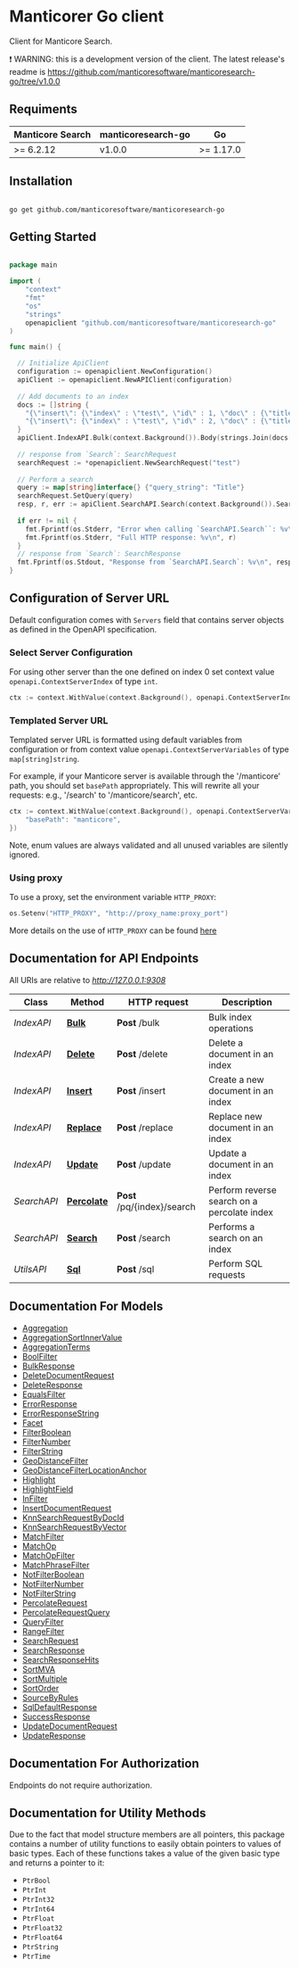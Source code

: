 # Manticorer Go client

Сlient for Manticore Search.

❗ WARNING: this is a development version of the client. The latest release's readme is https://github.com/manticoresoftware/manticoresearch-go/tree/v1.0.0


## Requiments

| Manticore Search  | manticoresearch-go           |     Go        |
| ----------------- | ---------------------------- | ------------- |
| >= 6.2.12         | v1.0.0                       | >= 1.17.0       |

## Installation

```shell

go get github.com/manticoresoftware/manticoresearch-go

```

## Getting Started

```go

package main

import (
	"context"
	"fmt"
	"os"
	"strings"
	openapiclient "github.com/manticoresoftware/manticoresearch-go"
)

func main() {

  // Initialize ApiClient
  configuration := openapiclient.NewConfiguration()
  apiClient := openapiclient.NewAPIClient(configuration)
  
  // Add documents to an index 
  docs := []string {
	"{\"insert\": {\"index\" : \"test\", \"id\" : 1, \"doc\" : {\"title\" : \"Title 1\"}}}",
	"{\"insert\": {\"index\" : \"test\", \"id\" : 2, \"doc\" : {\"title\" : \"Title 2\"}}}"
  }
  apiClient.IndexAPI.Bulk(context.Background()).Body(strings.Join(docs[:], "\n")).Execute()
  
  // response from `Search`: SearchRequest
  searchRequest := *openapiclient.NewSearchRequest("test")
  
  // Perform a search
  query := map[string]interface{} {"query_string": "Title"}
  searchRequest.SetQuery(query)
  resp, r, err := apiClient.SearchAPI.Search(context.Background()).SearchRequest(searchRequest).Execute()
  
  if err != nil {
	fmt.Fprintf(os.Stderr, "Error when calling `SearchAPI.Search``: %v\n", err)
	fmt.Fprintf(os.Stderr, "Full HTTP response: %v\n", r)
  }
  // response from `Search`: SearchResponse
  fmt.Fprintf(os.Stdout, "Response from `SearchAPI.Search`: %v\n", resp)
}


```

## Configuration of Server URL

Default configuration comes with `Servers` field that contains server objects as defined in the OpenAPI specification.

### Select Server Configuration

For using other server than the one defined on index 0 set context value `openapi.ContextServerIndex` of type `int`.

```go
ctx := context.WithValue(context.Background(), openapi.ContextServerIndex, 1)
```

### Templated Server URL

Templated server URL is formatted using default variables from configuration or from context value `openapi.ContextServerVariables` of type `map[string]string`.

For example, if your Manticore server is available through the '/manticore' path, you should set `basePath` appropriately. This will rewrite all your requests: e.g., '/search' to '/manticore/search', etc.

```go
ctx := context.WithValue(context.Background(), openapi.ContextServerVariables, map[string]string{
	"basePath": "manticore",
})
```



Note, enum values are always validated and all unused variables are silently ignored.

### Using proxy

To use a proxy, set the environment variable `HTTP_PROXY`:

```go
os.Setenv("HTTP_PROXY", "http://proxy_name:proxy_port")
```

More details on the use of `HTTP_PROXY` can be found [here](https://www.cyberciti.biz/faq/linux-unix-set-proxy-environment-variable/)

## Documentation for API Endpoints

All URIs are relative to *http://127.0.0.1:9308*

Class | Method | HTTP request | Description
------------ | ------------- | ------------- | -------------
*IndexAPI* | [**Bulk**](docs/IndexAPI.md#bulk) | **Post** /bulk | Bulk index operations
*IndexAPI* | [**Delete**](docs/IndexAPI.md#delete) | **Post** /delete | Delete a document in an index
*IndexAPI* | [**Insert**](docs/IndexAPI.md#insert) | **Post** /insert | Create a new document in an index
*IndexAPI* | [**Replace**](docs/IndexAPI.md#replace) | **Post** /replace | Replace new document in an index
*IndexAPI* | [**Update**](docs/IndexAPI.md#update) | **Post** /update | Update a document in an index
*SearchAPI* | [**Percolate**](docs/SearchAPI.md#percolate) | **Post** /pq/{index}/search | Perform reverse search on a percolate index
*SearchAPI* | [**Search**](docs/SearchAPI.md#search) | **Post** /search | Performs a search on an index
*UtilsAPI* | [**Sql**](docs/UtilsAPI.md#sql) | **Post** /sql | Perform SQL requests


## Documentation For Models

 - [Aggregation](docs/Aggregation.md)
 - [AggregationSortInnerValue](docs/AggregationSortInnerValue.md)
 - [AggregationTerms](docs/AggregationTerms.md)
 - [BoolFilter](docs/BoolFilter.md)
 - [BulkResponse](docs/BulkResponse.md)
 - [DeleteDocumentRequest](docs/DeleteDocumentRequest.md)
 - [DeleteResponse](docs/DeleteResponse.md)
 - [EqualsFilter](docs/EqualsFilter.md)
 - [ErrorResponse](docs/ErrorResponse.md)
 - [ErrorResponseString](docs/ErrorResponseString.md)
 - [Facet](docs/Facet.md)
 - [FilterBoolean](docs/FilterBoolean.md)
 - [FilterNumber](docs/FilterNumber.md)
 - [FilterString](docs/FilterString.md)
 - [GeoDistanceFilter](docs/GeoDistanceFilter.md)
 - [GeoDistanceFilterLocationAnchor](docs/GeoDistanceFilterLocationAnchor.md)
 - [Highlight](docs/Highlight.md)
 - [HighlightField](docs/HighlightField.md)
 - [InFilter](docs/InFilter.md)
 - [InsertDocumentRequest](docs/InsertDocumentRequest.md)
 - [KnnSearchRequestByDocId](docs/KnnSearchRequestByDocId.md)
 - [KnnSearchRequestByVector](docs/KnnSearchRequestByVector.md)
 - [MatchFilter](docs/MatchFilter.md)
 - [MatchOp](docs/MatchOp.md)
 - [MatchOpFilter](docs/MatchOpFilter.md)
 - [MatchPhraseFilter](docs/MatchPhraseFilter.md)
 - [NotFilterBoolean](docs/NotFilterBoolean.md)
 - [NotFilterNumber](docs/NotFilterNumber.md)
 - [NotFilterString](docs/NotFilterString.md)
 - [PercolateRequest](docs/PercolateRequest.md)
 - [PercolateRequestQuery](docs/PercolateRequestQuery.md)
 - [QueryFilter](docs/QueryFilter.md)
 - [RangeFilter](docs/RangeFilter.md)
 - [SearchRequest](docs/SearchRequest.md)
 - [SearchResponse](docs/SearchResponse.md)
 - [SearchResponseHits](docs/SearchResponseHits.md)
 - [SortMVA](docs/SortMVA.md)
 - [SortMultiple](docs/SortMultiple.md)
 - [SortOrder](docs/SortOrder.md)
 - [SourceByRules](docs/SourceByRules.md)
 - [SqlDefaultResponse](docs/SqlDefaultResponse.md)
 - [SuccessResponse](docs/SuccessResponse.md)
 - [UpdateDocumentRequest](docs/UpdateDocumentRequest.md)
 - [UpdateResponse](docs/UpdateResponse.md)


## Documentation For Authorization

Endpoints do not require authorization.


## Documentation for Utility Methods

Due to the fact that model structure members are all pointers, this package contains
a number of utility functions to easily obtain pointers to values of basic types.
Each of these functions takes a value of the given basic type and returns a pointer to it:

* `PtrBool`
* `PtrInt`
* `PtrInt32`
* `PtrInt64`
* `PtrFloat`
* `PtrFloat32`
* `PtrFloat64`
* `PtrString`
* `PtrTime`
